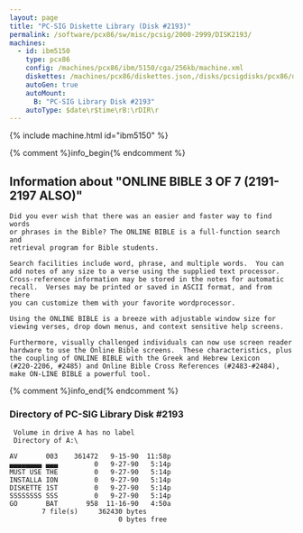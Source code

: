 ```yaml
---
layout: page
title: "PC-SIG Diskette Library (Disk #2193)"
permalink: /software/pcx86/sw/misc/pcsig/2000-2999/DISK2193/
machines:
  - id: ibm5150
    type: pcx86
    config: /machines/pcx86/ibm/5150/cga/256kb/machine.xml
    diskettes: /machines/pcx86/diskettes.json,/disks/pcsigdisks/pcx86/diskettes.json
    autoGen: true
    autoMount:
      B: "PC-SIG Library Disk #2193"
    autoType: $date\r$time\rB:\rDIR\r
---
```


{% include machine.html id="ibm5150" %}

{% comment %}info_begin{% endcomment %}

## Information about "ONLINE BIBLE 3 OF 7 (2191-2197 ALSO)"

    Did you ever wish that there was an easier and faster way to find words
    or phrases in the Bible? The ONLINE BIBLE is a full-function search and
    retrieval program for Bible students.
    
    Search facilities include word, phrase, and multiple words.  You can
    add notes of any size to a verse using the supplied text processor.
    Cross-reference information may be stored in the notes for automatic
    recall.  Verses may be printed or saved in ASCII format, and from there
    you can customize them with your favorite wordprocessor.
    
    Using the ONLINE BIBLE is a breeze with adjustable window size for
    viewing verses, drop down menus, and context sensitive help screens.
    
    Furthermore, visually challenged individuals can now use screen reader
    hardware to use the Online Bible screens.  These characteristics, plus
    the coupling of ONLINE BIBLE with the Greek and Hebrew Lexicon
    (#220-2206, #2485) and Online Bible Cross References (#2483-#2484),
    make ON-LINE BIBLE a powerful tool.
{% comment %}info_end{% endcomment %}


### Directory of PC-SIG Library Disk #2193

     Volume in drive A has no label
     Directory of A:\

    AV       003    361472   9-15-90  11:58p
    ▄▄▄▄▄▄▄▄ ▄▄▄         0   9-27-90   5:14p
    MUST USE THE         0   9-27-90   5:14p
    INSTALLA ION         0   9-27-90   5:14p
    DISKETTE 1ST         0   9-27-90   5:14p
    SSSSSSSS SSS         0   9-27-90   5:14p
    GO       BAT       958  11-16-90   4:50a
            7 file(s)     362430 bytes
                               0 bytes free
